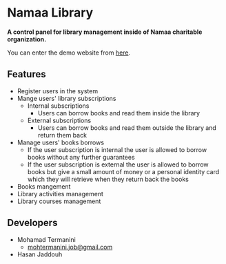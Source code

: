# Namaa Library
**A control panel for library management inside of Namaa charitable organization.**

You can enter the demo website from [here](http://nama-library.herokuapp.com/statistics).

## Features
* Register users in the system
* Mange users' library subscriptions
    * Internal subscriptions
        * Users can borrow books and read them inside the library
    * External subscriptions
        * Users can borrow books and read them outside the library and return them back
* Manage users' books borrows
    * If the user subscription is internal the user is allowed to borrow books without any further guarantees
    * If the user subscription is external the user is allowed to borrow books but give a small amount of money or a personal identity card which they will retrieve when they return back the books
* Books mangement
* Library activities management
* Library courses management

## Developers
* Mohamad Termanini
    * mohtermanini.job@gmail.com
* Hasan Jaddouh